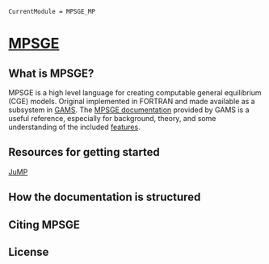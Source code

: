 ```@meta
CurrentModule = MPSGE_MP
```


# [MPSGE](https://github.com/mitchphillipson/MPSGE_MP.jl)

## What is MPSGE?
MPSGE is a high level language for creating computable general equilibrium (CGE) models. Original implemented in FORTRAN and made available as a subsystem in [GAMS](https://www.gams.com/). The [MPSGE documentation](https://www.gams.com/latest/docs/UG_MPSGE_Intro.html) provided by GAMS is a useful reference, especially for background, theory, and some understanding of the included [features](https://www.gams.com/latest/docs/UG_MPSGE_Intro.html#UG_MPSGE_Intro_KeywordsSyntax).



## Resources for getting started


[JuMP](https://jump.dev/JuMP.jl/stable/)


## How the documentation is structured


## Citing MPSGE


## License